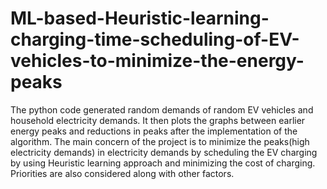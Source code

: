 # ML-based-Heuristic-learning-charging-time-scheduling-of-EV-vehicles-to-minimize-the-energy-peaks
The python code generated random demands of random EV vehicles and household electricity demands. 
It then plots the graphs between earlier energy peaks and reductions in peaks after the implementation of the algorithm.
The main concern of the project is to minimize the peaks(high electricity demands) in electricity demands by scheduling the EV charging by using Heuristic learning approach and minimizing the cost of charging. Priorities are also considered along with other factors.
